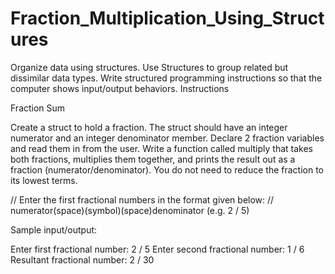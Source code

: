 # Fraction_Multiplication_Using_Structures

Organize data using structures.
Use Structures to group related but dissimilar data types.
Write structured programming instructions so that the computer shows
input/output behaviors. Instructions

Fraction Sum

Create a struct to hold a fraction. The struct should have an integer numerator
and an integer denominator member. Declare 2 fraction variables and read them in
from the user. Write a function called multiply that takes both fractions,
multiplies them together, and prints the result out as a fraction
(numerator/denominator). You do not need to reduce the fraction to its lowest
terms.

// Enter the first fractional numbers in the format given below:
// numerator(space)(symbol)(space)denominator (e.g. 2 / 5)


Sample input/output:

Enter first fractional number: 2 / 5
Enter second fractional number: 1 / 6
Resultant fractional number: 2 / 30
